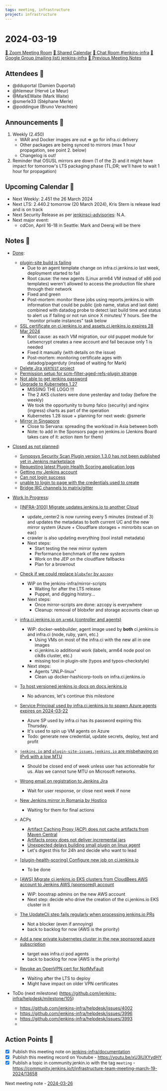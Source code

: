 ```yaml
---
tags: meeting, infrastructure
project: infrastructure
---
```

<!-- markdownlint-disable MD026-->

# 2024-03-19

[:movie_camera: Zoom Meeting Room](https://zoom.us/j/92454301214?pwd=aEVoUi9EanpaakN3L1ZxRlpDQk5Ddz09)
[:calendar: Shared Calendar](https://jenkins.io/event-calendar/)
[:speech_balloon: Chat Room #jenkins-infra](https://matrix.to/#/#jenkins-infra:matrix.org)
[:email: Google Group (mailing list) jenkins-infra](https://groups.google.com/g/jenkins-infra)
[🧠 Previous Meeting Notes](https://github.com/jenkins-infra/documentation/blob/main/meetings/2024-03-12.md)

## Attendees 👥


<!-- Handles are community.jenkins.io handles -->
* @dduportal (Damien Duportal)
* @hlemeur (Hervé Le Meur)
* @MarkEWaite (Mark Waite)
* @smerle33 (Stéphane Merle)
* @poddingue (Bruno Verachten)

## Announcements :loudspeaker:

1. Weekly (2.450)
    * WAR and Docker images are out => go for infra.ci delivery
    * Other packages are being synced to mirrors (max 1 hour propagation, see point 2. below)
    * Changelog is out!
2. Reminder that OSUSL mirrors are down (1 of the 2) and it might have impact for tomorrow's LTS packaging phase (TL;DR; we'll have to wait 1 hour for propagation)

## Upcoming Calendar 📆

* Next Weekly: 2.451 the 26 March 2024
* Next LTS: 2.440.2 tomorrow (20 March 2024), Kris Stern is release lead and is on track
* Next Security Release as per [jenkinsci-advisories](https://groups.google.com/g/jenkinsci-advisories): N.A.
* Next major event:
    * cdCon, April 16-18 in Seattle: Mark and Deeraj will be there 

## Notes :book:

* [Done](https://github.com/jenkins-infra/helpdesk/milestone/104?closed=1):
  * [plugin-site build is failing](https://github.com/jenkins-infra/helpdesk/issues/3999)
      * Due to an agent template change on infra.ci.jenkins.io last week, deployment started to fail
      * Root cause: the new agents (Linux arm64 VM instead of x86 pod templates) weren't allowed to access the production file share through their network
      * Fixed and green
      * Post-mortem: monitor these jobs using reports.jenkins.io with information that could be public (job name, status and last date) combined with datadog probe to detect last build time and status to alert us if failing or not run since X minutes/ Y hours. See the "monitor private instances" task below
  * [SSL certificate on ci.jenkins.io and assets.ci.jenkins.io expires 28 Mar 2024](https://github.com/jenkins-infra/helpdesk/issues/3998)
      * Root cause: as each VM migration, our old puppet module for Letsencrypt creates a new account and fail because only 1 is needed
      * Fixed it manually (with details on the issue)
      * Post-mortem: monitoring certificate ages with datadog/pagerduty (instead of waiting for Mark)
  * [Delete Jira `VERTEST` project](https://github.com/jenkins-infra/helpdesk/issues/3995)
  * [Permission setup for scm-filter-aged-refs-plugin strange](https://github.com/jenkins-infra/helpdesk/issues/3994)
  * [Not able to get jenkins password](https://github.com/jenkins-infra/helpdesk/issues/3990)
  * [Upgrade to Kubernetes 1.27](https://github.com/jenkins-infra/helpdesk/issues/3948)
      * MISSING THE LOGO !!!
      * The 2 AKS clusters were done yesterday and today (before the weekly)
      * We took the opportunity to bump falco (security) and nginx (ingress) charts as part of the operation
      * Kubernetes 1.28 issue + planning for next week: @smerle 
  * [Mirror in Singapore](https://github.com/jenkins-infra/helpdesk/issues/2901)
      * Close to Servana: spreading the workload in Asia between both
      * Note: to add in the Sponsors page on jenkins.io (Jenkins Board takes care of it: action item for them)

* [Closed as not planned](https://github.com/jenkins-infra/helpdesk/milestone/104?closed=1):
  * [Synopsys Security Scan Plugin version 1.3.0 has not been published yet in Jenkins marketplace](https://github.com/jenkins-infra/helpdesk/issues/4001)
  * [Requesting latest Plugin Health Scoring application logs](https://github.com/jenkins-infra/helpdesk/issues/3997)
  * [Getting my Jenkins account](https://github.com/jenkins-infra/helpdesk/issues/3992)
  * [Can not login success](https://github.com/jenkins-infra/helpdesk/issues/3963)
  * [unable to login to page with the credentials used to create](https://github.com/jenkins-infra/helpdesk/issues/3960)
  * [Bridge IRC channels to matrix/gitter](https://github.com/jenkins-infra/helpdesk/issues/2879)

* [Work In Progress](https://github.com/jenkins-infra/helpdesk/milestone/104):
  * [[INFRA-3100] Migrate updates.jenkins.io to another Cloud](https://github.com/jenkins-infra/helpdesk/issues/2649)
      * update_center2 is now running every 5 minutes (instead of 3) and updates the metadatas to both current UC and the new mirror system (Azure + Cloudflare storages + mirrorbits scan on eac)
      * crawler is also updating everything (tool install metadata)
      * Next steps:
          * Start testing  the new mirror system
          * Performance benchmark of the new system
          * Work on the JEP on the cloudflare fallbacks 
          * Plan for a brownout
  * [Check if we could replace `blobxfer` by `azcopy`](https://github.com/jenkins-infra/helpdesk/issues/3414)
      * WiP on the jenkins-infra/mirror-scripts
          * Waiting for after the LTS release
          * Puppet, and digging history...
      * Next steps:
          * Once mirror-scripts are done: azcopy is everywhere
          * Cleanup: removal of blobxfer and storage accounts clean up
  * [infra.ci.jenkins.io on `arm64` (controller and agents)](https://github.com/jenkins-infra/helpdesk/issues/3823)
      * WiP: docker-webbuilder, agent image used by **both** ci.jenkins.io and infra.ci (node, ruby, yarn, etc.)
          * Using VMs on most of the infra.ci with the new all in one images
          * ci.jenkins.io additional work (labels, arm64 node pool on cik8s cluster, etc.)
          * missing tool in plugin-site (typos and typos-checkstyle)
      * Next steps:
          * Agents "JNLP-linux" 
          * Clean up docker-hashicorp-tools on infra.ci.jenkins.io
  * [To host versioned jenkins.io docs on docs.jenkins.io](https://github.com/jenkins-infra/helpdesk/issues/3885)
      * No advances, let's continue this milestone
  * [Service Principal used by infra.ci.jenkins.io to spawn Azure agents expires on 2024-03-22](https://github.com/jenkins-infra/helpdesk/issues/4000)
      * Azure SP used by infra.ci has its password expiring this Thursday.
      * It's used to spin up VM agents on Azure
      * Todo: generate new credential, update secrets, deploy, test and profit
  * [`jenkins.io` and `plugin-site-issues.jenkins.io` are misbehaving on IPv6 with a low MTU](https://github.com/jenkins-infra/helpdesk/issues/3978)
      * Should be closed end of week unless user has actionnable for us. Alas we cannot tune MTU on Microsoft networks.
  * [Wrong email on registration to Jenkins Jira](https://github.com/jenkins-infra/helpdesk/issues/3984)
      * Wait for user response, or close next week if none 
  * [New Jenkins mirror in Romania by Hostico](https://github.com/jenkins-infra/helpdesk/issues/3976)
      * Waiting for them for final actions

  * ACPs
      * [Artifact Caching Proxy (ACP) does not cache artifacts from Maven Central](https://github.com/jenkins-infra/helpdesk/issues/3969)
      * [Artifacts proxy does not deliver incremental jars](https://github.com/jenkins-infra/helpdesk/issues/3957)
      * [Unexpected delays building small plugin on linux agent](https://github.com/jenkins-infra/helpdesk/issues/3916)
      * Let's digest this for 24h and decide who want to lead

  * [[plugin-health-scoring] Configure new job on ci.jenkins.io](https://github.com/jenkins-infra/helpdesk/issues/3961)
      * To be done
  * [[AWS] Migrate ci.jenkins.io EKS clusters from CloudBees AWS account to Jenkins AWS (sponsored) account](https://github.com/jenkins-infra/helpdesk/issues/3954)
      * WiP: boostrap admins on the new AWS account
      * Next step: decide who drive the creation of the ci.jenkins.io EKS cluster in it

  * [The UpdateCli step fails regularly when processing jenkins.io PRs](https://github.com/jenkins-infra/helpdesk/issues/3958)
      * Not a blocker (even if annoying)
      * back to backlog for now (AWS is the priority)
  
  * [Add a new private kubernetes cluster in the new sponsored azure subscription](https://github.com/jenkins-infra/helpdesk/issues/3923)
      * target was infra.ci pod agents
      * back to backlog for now (AWS is the priority)
  
  * [Revoke an OpenVPN cert for NotMyFault](https://github.com/jenkins-infra/helpdesk/issues/3906)
      * Waiting after the LTS to deploy
      * Might have impact on older VPN certificates

* ToDo (next milestone) (https://github.com/jenkins-infra/helpdesk/milestone/105)
  * https://github.com/jenkins-infra/helpdesk/issues/4002
  * https://github.com/jenkins-infra/helpdesk/issues/3996
  * https://github.com/jenkins-infra/helpdesk/issues/3993
  * 
## Action Points :muscle:

<!-- How To: https://github.com/jenkins-infra/runbooks/tree/main/meetings -->
* [x] Publish this meeting note on [jenkins-infra/documentation](https://github.com/jenkins-infra/documentation) 
* [x] Publish this meeting record on Youtube - https://youtu.be/xU3lUXYydHY
* [x] Publish a topic in community.jenkin.io with the tag `meeting` - https://community.jenkins.io/t/infrastructure-team-meeting-march-19-2024/13658

Next meeting note - [2024-03-26](https://github.com/jenkins-infra/documentation/blob/main/meetings/2024-03-26.md) 